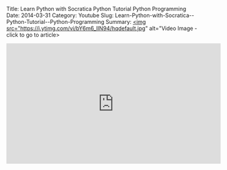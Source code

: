 Title: Learn Python with Socratica  Python Tutorial  Python Programming
Date: 2014-03-31
Category: Youtube
Slug: Learn-Python-with-Socratica--Python-Tutorial--Python-Programming
Summary: <a href="/Learn-Python-with-Socratica--Python-Tutorial--Python-Programming.html"><img src="https://i.ytimg.com/vi/bY6m6_IIN94/hqdefault.jpg" alt="Video Image - click to go to article></a>

<iframe width="560" height="315" src="https://www.youtube.com/embed/bY6m6_IIN94" title="YouTube video player" frameborder="0" allow="accelerometer; autoplay; clipboard-write; encrypted-media; gyroscope; picture-in-picture" allowfullscreen></iframe>

